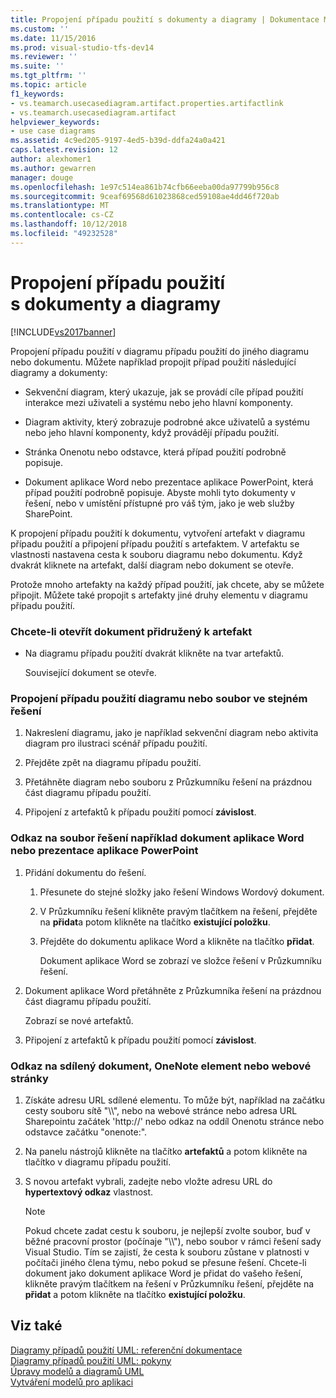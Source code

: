 ```yaml
---
title: Propojení případu použití s dokumenty a diagramy | Dokumentace Microsoftu
ms.custom: ''
ms.date: 11/15/2016
ms.prod: visual-studio-tfs-dev14
ms.reviewer: ''
ms.suite: ''
ms.tgt_pltfrm: ''
ms.topic: article
f1_keywords:
- vs.teamarch.usecasediagram.artifact.properties.artifactlink
- vs.teamarch.usecasediagram.artifact
helpviewer_keywords:
- use case diagrams
ms.assetid: 4c9ed205-9197-4ed5-b39d-ddfa24a0a421
caps.latest.revision: 12
author: alexhomer1
ms.author: gewarren
manager: douge
ms.openlocfilehash: 1e97c514ea861b74cfb66eeba00da97799b956c8
ms.sourcegitcommit: 9ceaf69568d61023868ced59108ae4dd46f720ab
ms.translationtype: MT
ms.contentlocale: cs-CZ
ms.lasthandoff: 10/12/2018
ms.locfileid: "49232528"
---
```

# <a name="link-a-use-case-to-documents-and-diagrams"></a>Propojení případu použití s dokumenty a diagramy
[!INCLUDE[vs2017banner](../includes/vs2017banner.md)]

Propojení případu použití v diagramu případu použití do jiného diagramu nebo dokumentu. Můžete například propojit případ použití následující diagramy a dokumenty:  
  
-   Sekvenční diagram, který ukazuje, jak se provádí cíle případ použití interakce mezi uživateli a systému nebo jeho hlavní komponenty.  
  
-   Diagram aktivity, který zobrazuje podrobné akce uživatelů a systému nebo jeho hlavní komponenty, když provádějí případu použití.  
  
-   Stránka Onenotu nebo odstavce, která případ použití podrobně popisuje.  
  
-   Dokument aplikace Word nebo prezentace aplikace PowerPoint, která případ použití podrobně popisuje. Abyste mohli tyto dokumenty v řešení, nebo v umístění přístupné pro váš tým, jako je web služby SharePoint.  
  
 K propojení případu použití k dokumentu, vytvoření artefakt v diagramu případu použití a připojení případu použití s artefaktem. V artefaktu se vlastnosti nastavena cesta k souboru diagramu nebo dokumentu. Když dvakrát kliknete na artefakt, další diagram nebo dokument se otevře.  
  
 Protože mnoho artefakty na každý případ použití, jak chcete, aby se můžete připojit. Můžete také propojit s artefakty jiné druhy elementu v diagramu případu použití.  
  
### <a name="to-open-a-document-associated-with-an-artifact"></a>Chcete-li otevřít dokument přidružený k artefakt  
  
-   Na diagramu případu použití dvakrát klikněte na tvar artefaktů.  
  
     Související dokument se otevře.  
  
### <a name="to-link-a-use-case-to-a-diagram-or-file-in-the-same-solution"></a>Propojení případu použití diagramu nebo soubor ve stejném řešení  
  
1.  Nakreslení diagramu, jako je například sekvenční diagram nebo aktivita diagram pro ilustraci scénář případu použití.  
  
2.  Přejděte zpět na diagramu případu použití.  
  
3.  Přetáhněte diagram nebo souboru z Průzkumníku řešení na prázdnou část diagramu případu použití.  
  
4.  Připojení z artefaktů k případu použití pomocí **závislost**.  
  
### <a name="to-link-to-a-solution-file-such-as-a-word-document-or-powerpoint-presentation"></a>Odkaz na soubor řešení například dokument aplikace Word nebo prezentace aplikace PowerPoint  
  
1.  Přidání dokumentu do řešení.  
  
    1.  Přesunete do stejné složky jako řešení Windows Wordový dokument.  
  
    2.  V Průzkumníku řešení klikněte pravým tlačítkem na řešení, přejděte na **přidat**a potom klikněte na tlačítko **existující položku**.  
  
    3.  Přejděte do dokumentu aplikace Word a klikněte na tlačítko **přidat**.  
  
         Dokument aplikace Word se zobrazí ve složce řešení v Průzkumníku řešení.  
  
2.  Dokument aplikace Word přetáhněte z Průzkumníka řešení na prázdnou část diagramu případu použití.  
  
     Zobrazí se nové artefaktů.  
  
3.  Připojení z artefaktů k případu použití pomocí **závislost**.  
  
### <a name="to-link-to-a-shared-document-onenote-element-or-web-page"></a>Odkaz na sdílený dokument, OneNote element nebo webové stránky  
  
1.  Získáte adresu URL sdílené elementu. To může být, například na začátku cesty souboru sítě "\\\\", nebo na webové stránce nebo adresa URL Sharepointu začátek 'http://' nebo odkaz na oddíl Onenotu stránce nebo odstavce začátku "onenote:".  
  
2.  Na panelu nástrojů klikněte na tlačítko **artefaktů** a potom klikněte na tlačítko v diagramu případu použití.  
  
3.  S novou artefakt vybrali, zadejte nebo vložte adresu URL do **hypertextový odkaz** vlastnost.  
  
    > [!NOTE]
    >  Pokud chcete zadat cestu k souboru, je nejlepší zvolte soubor, buď v běžné pracovní prostor (počínaje "\\\\"), nebo soubor v rámci řešení sady Visual Studio. Tím se zajistí, že cesta k souboru zůstane v platnosti v počítači jiného člena týmu, nebo pokud se přesune řešení. Chcete-li dokument jako dokument aplikace Word je přidat do vašeho řešení, klikněte pravým tlačítkem na řešení v Průzkumníku řešení, přejděte na **přidat** a potom klikněte na tlačítko **existující položku**.  
  
## <a name="see-also"></a>Viz také  
 [Diagramy případů použití UML: referenční dokumentace](../modeling/uml-use-case-diagrams-reference.md)   
 [Diagramy případů použití UML: pokyny](../modeling/uml-use-case-diagrams-guidelines.md)   
 [Úpravy modelů a diagramů UML](../modeling/edit-uml-models-and-diagrams.md)   
 [Vytváření modelů pro aplikaci](../modeling/create-models-for-your-app.md)



